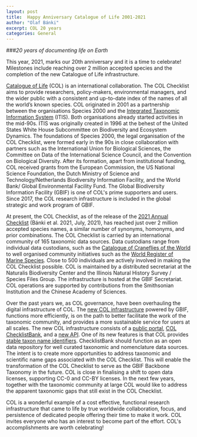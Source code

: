 ```yaml
---
layout: post
title:  Happy Anniversary Catalogue of Life 2001-2021
author: "Olaf Bánki"
excerpt: COL 20 years
categories: General
---
```


###*20 years of documenting life on Earth*

This year, 2021, marks our 20th anniversary and it is a time to celebrate! Milestones include reaching over 2 million accepted species and the completion of the new Catalogue of Life infrastructure.

[Catalogue of Life](http://www.catalogueoflife.org) (COL) is an international collaboration. The COL Checklist aims to provide researchers, policy-makers, environmental managers, and the wider public with a consistent and up-to-date index of the names of all the world’s known species. COL originated in 2001 as a partnership between the organisations Species 2000 and the [Integrated Taxonomic Information System](https://www.itis.gov/) (ITIS). Both organisations already started activities in the mid-90s. ITIS was originally created in 1996 at the behest of the United States White House Subcommittee on Biodiversity and Ecosystem Dynamics. The foundations of Species 2000, the legal organisation of the COL Checklist, were formed early in the 90s in close collaboration with partners such as the International Union for Biological Sciences, the Committee on Data of the International Science Council, and the Convention on Biological Diversity. After its formation, apart from institutional funding, COL received grants from the European Commission, the US National Science Foundation, the Dutch Ministry of Science and Technology/Netherlands Biodiversity Information Facility, and the World Bank/ Global Environmental Facility Fund. The Global Biodiversity Information Facility (GBIF) is one of COL's prime supporters and users. Since 2017, the COL research infrastructure is included in the global strategic and work program of GBIF.

At present, the COL Checklist, as of the release of the [2021 Annual Checklist](https://www.catalogueoflife.org/2021/07/29/release) (Bánki et al. 2021, July, 2021), has reached just over 2 million accepted species names, a similar number of synonyms, homonyms, and prior combinations. The COL Checklist is carried by an international community of 165 taxonomic data sources. Data custodians range from individual data custodians, such as the [Catalogue of Craneflies of the World](https://doi.org/10.48580/d4sp-37p) to well organised community initiatives such as the [World Register of Marine Species](https://www.marinespecies.org/). Close to 500 individuals are actively involved in making the COL Checklist possible. COL is maintained by a distributed secretariat at the Naturalis Biodiversity Center and the Illinois Natural History Survey / Species Files Group. The infrastructure is hosted at the GBIF Secretariat. COL operations are supported by contributions from the Smithsonian Institution and the Chinese Academy of Sciences.

Over the past years we, as COL governance, have been overhauling the digital infrastructure of COL. The [new COL infrastructure](https://www.catalogueoflife.org/2020/12/18/infrastructure-live) powered by GBIF, functions more efficiently, is on the path to better facilitate the work of the taxonomic community, and provides a more sustainable service for users at all scales. The new COL infrastructure consists of a [public portal](http://www.catalogueoflife.org), [COL ChecklistBank](http://data.catalogueoflife.org), and a [new API](http://api.catalogueoflife.org). One of its new features is that COL provides [stable taxon name identifiers](https://www.catalogueoflife.org/2021/04/14/stable-ids). ChecklistBank should function as an open data repository for well curated taxonomic and nomenclature data sources. The intent is to create more opportunities to address taxonomic and scientific name gaps associated with the COL Checklist. This will enable the transformation of the COL Checklist to serve as the GBIF Backbone Taxonomy in the future. COL is close in finalising a shift to open data licenses, supporting CC-0 and CC-BY licenses. In the next few years, together with the taxonomic community at large COL would like to address the apparent taxonomic gaps that still exist in the COL Checklist. 

COL is a wonderful example of a cost effective, functional research infrastructure that came to life by true worldwide collaboration, focus, and persistence of dedicated people offering their time to make it work. COL invites everyone who has an interest to become part of the effort. COL's accomplishments are worth celebrating! 


